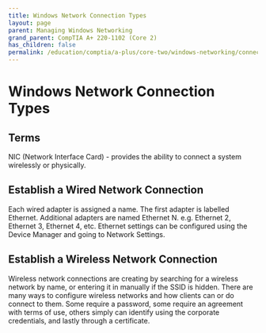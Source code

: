 ```yaml
---
title: Windows Network Connection Types
layout: page
parent: Managing Windows Networking
grand_parent: CompTIA A+ 220-1102 (Core 2)
has_children: false
permalink: /education/comptia/a-plus/core-two/windows-networking/connection-types/
---
```


# Windows Network Connection Types

## Terms

NIC (Network Interface Card) - provides the ability to connect a system wirelessly or physically.

## Establish a Wired Network Connection

Each wired adapter is assigned a name. The first adapter is labelled Ethernet. Additional adapters are named Ethernet N. e.g. Ethernet 2, Ethernet 3, Ethernet 4, etc. Ethernet settings can be configured using the Device Manager and going to Network Settings.

## Establish a Wireless Network Connection

Wireless network connections are creating by searching for a wireless network by name, or entering it in manually if the SSID is hidden. There are many ways to configure wireless networks and how clients can or do connect to them. Some require a password, some require an agreement with terms of use, others simply can identify using the corporate credentials, and lastly through a certificate.